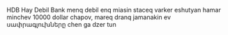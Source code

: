 HDB
Hay Debil Bank
menq debil enq miasin
staceq varker eshutyan hamar minchev 10000 dollar chapov, mareq dranq jamanakin ev սափրագլուխները chen ga dzer tun
